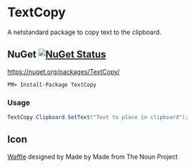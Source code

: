 # TextCopy

A netstandard package to copy text to the clipboard.



## NuGet  [![NuGet Status](http://img.shields.io/nuget/v/TextCopy.svg?style=flat)](https://www.nuget.org/packages/TextCopy/)

https://nuget.org/packages/TextCopy/

    PM> Install-Package TextCopy


### Usage


```csharp
TextCopy.Clipboard.SetText("Text to place in clipboard");
```


## Icon

<a href="https://thenounproject.com/term/waffle/836862/" target="_blank">Waffle</a> designed by Made by Made from The Noun Project

